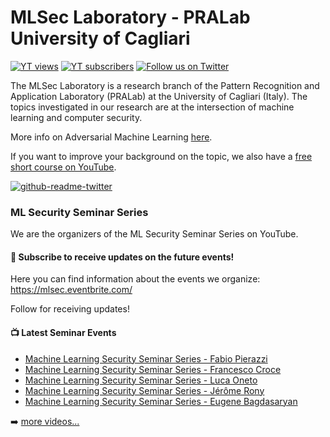 # MLSec Laboratory - PRALab University of Cagliari

 [![YT views](https://img.shields.io/youtube/channel/views/UCfLweXOMiUVt0VUfBax1cRw?style=for-the-badge)](https://www.youtube.com/channel/UCfLweXOMiUVt0VUfBax1cRw?sub_confirmation=1)
 [![YT subscribers](https://img.shields.io/youtube/channel/subscribers/UCfLweXOMiUVt0VUfBax1cRw?style=for-the-badge)](https://www.youtube.com/channel/UCfLweXOMiUVt0VUfBax1cRw?sub_confirmation=1)
 [![Follow us on Twitter](https://img.shields.io/twitter/follow/mlsec_lab?color=blue&style=for-the-badge)](https://twitter.com/mlsec_lab)

 
The MLSec Laboratory is a research branch of the Pattern Recognition and Application Laboratory (PRALab) at the University of Cagliari (Italy). 
The topics investigated in our research are at the intersection of machine learning and computer security.

More info on Adversarial Machine Learning [here](http://pralab.diee.unica.it/en/WhatIsAdversarialLearning).

If you want to improve your background on the topic, we also have a [free short course on YouTube](https://www.youtube.com/playlist?list=PLyaM1v1V1Ed_zDss3_kXlHEULSNmS0_Uz).

[![github-readme-twitter](https://github-readme-twitter.gazf.vercel.app/api?id=mlsec_lab&layout=wide)](https://twitter.com/mlsec_lab)

### ML Security Seminar Series

We are the organizers of the ML Security Seminar Series on YouTube. 

<style>
   .custom-background .github-profile-badge-name-wrapper {
    background: gray;}
   .custom-background .github-profile-badge-name {
    color: black;
    font-weight: bold;}
</style>

<div>
<div class="github-profile-badge custom-background" data-user="maurapintor" ></div>
<div class="github-profile-badge custom-background" data-user="zangobot" ></div>
<div class="github-profile-badge custom-background" data-user="KaGrosse" ></div>
<div class="github-profile-badge custom-background" data-user="bbiggio" ></div>
<div class="github-profile-badge custom-background" data-user="asotgiu" ></div>
<script src="https://cdn.jsdelivr.net/gh/Rapsssito/github-profile-badge@latest/src/widget.min.js"></script>
</div>

#### :pushpin: Subscribe to receive updates on the future events!

Here you can find information about the events we organize: https://mlsec.eventbrite.com/

Follow for receiving updates!


#### :tv: Latest Seminar Events

<!-- BLOG-POST-LIST:START -->
- [Machine Learning Security Seminar Series - Fabio Pierazzi](https://www.youtube.com/watch?v=Aa2gaL--bFw)
- [Machine Learning Security Seminar Series - Francesco Croce](https://www.youtube.com/watch?v=MrRPTB0ZmJw)
- [Machine Learning Security Seminar Series - Luca Oneto](https://www.youtube.com/watch?v=jbOCw-u8D_E)
- [Machine Learning Security Seminar Series - Jérôme Rony](https://www.youtube.com/watch?v=ItnSgpgmXMI)
- [Machine Learning Security Seminar Series - Eugene Bagdasaryan](https://www.youtube.com/watch?v=bfQ0V8Nif1Y)
<!-- BLOG-POST-LIST:END -->

 ➡️ [more videos...](https://www.youtube.com/channel/UCfLweXOMiUVt0VUfBax1cRw)
